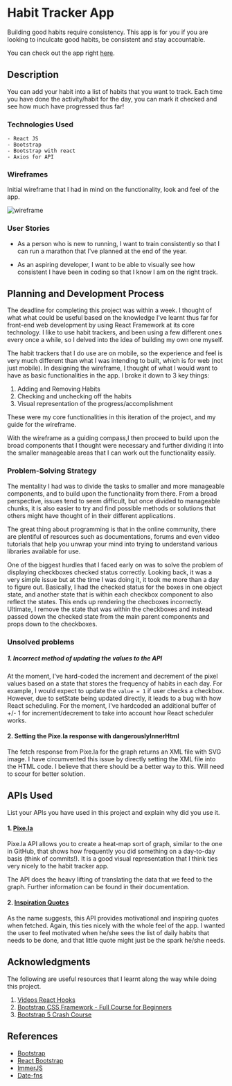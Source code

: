 # Habit Tracker App
Building good habits require consistency. This app is for you if you are looking to inculcate good habits, be consistent and stay accountable. 

You can check out the app right [here]().

## Description
You can add your habit into a list of habits that you want to track. Each time you have done the activity/habit for the day, you can mark it checked and see how much have progressed thus far!

### Technologies Used
```
- React JS
- Bootstrap
- Bootstrap with react
- Axios for API
```

### Wireframes
Initial wireframe that I had in mind on the functionality, look and feel of the app.


![wireframe](screenshots/Wireframe_Habit_Tracker.png)



### User Stories

* As a person who is new to running, I want to train consistently so that I can run a marathon that I've planned at the end of the year.

* As an aspiring developer, I want to be able to visually see how consistent I have been in coding so that I know I am on the right track.

## Planning and Development Process

The deadline for completing this project was within a week. I thought of what what could be useful based on the knowledge I've learnt thus far for front-end web development by using React Framework at its core technology. I like to use habit trackers, and been using a few different ones every once a while, so I delved into the idea of building my own one myself.


The habit trackers that I do use are on mobile, so the experience and feel is very much different than what I was intending to built, which is for web (not just mobile). In designing the wireframe, I thought of what I would want to have as basic functionalities in the app. I broke it down to 3 key things:

1. Adding and Removing Habits
2. Checking and unchecking off the habits 
3. Visual representation of the progress/accomplishment

These were my core functionalities in this iteration of the project, and my guide for the wireframe.

With the wireframe as a guiding compass,I then proceed to build upon the broad components that I thought were necessary and further dividing it into the smaller manageable areas that I can work out the functionality easily.


### Problem-Solving Strategy

The mentality I had was to divide the tasks to smaller and more manageable components, and to build upon the functionality from there. From a broad perspective, issues tend to seem difficult, but once divided to manageable chunks, it is also easier to try and find possible methods or solutions that others might have thought of in their different applications.

The great thing about programming is that in the online community, there are plentiful of resources such as documentations, forums and even video tutorials that help you unwrap your mind into trying to understand various libraries available for use.

One of the biggest hurdles that I faced early on was to solve the problem of displaying checkboxes checked status correctly. Looking back, it was a very simple issue but at the time I was doing it, it took me more than a day to figure out. Basically, I had the checked status for the boxes in one object state, and another state that is within each checkbox component to also reflect the states. This ends up rendering the checboxes incorrectly. Ultimate, I remove the state that was within the checkboxes and instead passed down the checked state from the main parent components and props down to the checkboxes.

### Unsolved problems

##### 1. Incorrect method of updating the values to the API

At the moment, I've hard-coded the increment and decrement of the pixel values based on a state that stores the frequency of habits in each day. For example, I would expect to update the `value = 1` if user checks a checkbox. However, due to setState being updated directly, it leads to a bug with how React scheduling. For the moment, I've hardcoded an additional buffer of +/- 1 for increment/decrement to take into account how React scheduler works.

#### 2. Setting the Pixe.la response with dangerouslyInnerHtml

The fetch response from Pixe.la for the graph returns an XML file with SVG image. I have circumvented this issue by directly setting the XML file into the HTML code. I believe that there should be a better way to this. Will need to scour for better solution.

## APIs Used

List your APIs you have used in this project and explain why did you use it.

#### 1. [Pixe.la](https://pixe.la/)

Pixe.la API allows you to create a heat-map sort of graph, similar to the one in GitHub, that shows how frequently you did something on a day-to-day basis (think of commits!). It is a good visual representation that I think ties very nicely to the habit tracker app.

The API does the heavy lifting of translating the data that we feed to the graph. Further information can be found in their documentation.

#### 2. [Inspiration Quotes](https://api.goprogram.ai/inspiration/docs/)

As the name suggests, this API provides motivational and inspiring quotes when fetched. Again, this ties nicely with the whole feel of the app. I wanted the user to feel motivated when he/she sees the list of daily habits that needs to be done, and that little quote might just be the spark he/she needs.

## Acknowledgments

The following are useful resources that I learnt along the way while doing this project.

1. [Videos React Hooks](https://youtube.com/playlist?list=PLZlA0Gpn_vH8EtggFGERCwMY5u5hOjf-h)
2. [ Bootstrap CSS Framework - Full Course for Beginners ](https://www.youtube.com/watch?v=-qfEOE4vtxE&t=2771s)
3. [ Bootstrap 5 Crash Course ](https://www.youtube.com/watch?v=Jyvffr3aCp0)

## References

* [Bootstrap](https://getbootstrap.com/docs/5.0/getting-started/introduction/)
* [React Bootstrap](https://react-bootstrap.github.io/)
* [ImmerJS](https://immerjs.github.io/immer/)
* [Date-fns](https://date-fns.org/)
